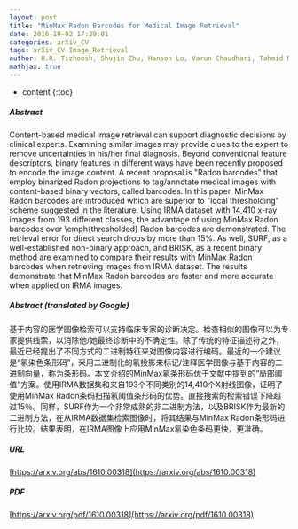 ```yaml
---
layout: post
title: "MinMax Radon Barcodes for Medical Image Retrieval"
date: 2016-10-02 17:29:01
categories: arXiv_CV
tags: arXiv_CV Image_Retrieval
author: H.R. Tizhoosh, Shujin Zhu, Hanson Lo, Varun Chaudhari, Tahmid Mehdi
mathjax: true
---
```


* content
{:toc}

##### Abstract
Content-based medical image retrieval can support diagnostic decisions by clinical experts. Examining similar images may provide clues to the expert to remove uncertainties in his/her final diagnosis. Beyond conventional feature descriptors, binary features in different ways have been recently proposed to encode the image content. A recent proposal is "Radon barcodes" that employ binarized Radon projections to tag/annotate medical images with content-based binary vectors, called barcodes. In this paper, MinMax Radon barcodes are introduced which are superior to "local thresholding" scheme suggested in the literature. Using IRMA dataset with 14,410 x-ray images from 193 different classes, the advantage of using MinMax Radon barcodes over \emph{thresholded} Radon barcodes are demonstrated. The retrieval error for direct search drops by more than 15\%. As well, SURF, as a well-established non-binary approach, and BRISK, as a recent binary method are examined to compare their results with MinMax Radon barcodes when retrieving images from IRMA dataset. The results demonstrate that MinMax Radon barcodes are faster and more accurate when applied on IRMA images.

##### Abstract (translated by Google)
基于内容的医学图像检索可以支持临床专家的诊断决定。检查相似的图像可以为专家提供线索，以消除他/她最终诊断中的不确定性。除了传统的特征描述符之外，最近已经提出了不同方式的二进制特征来对图像内容进行编码。最近的一个建议是“氡染色条形码”，采用二进制化的氡投影来标记/注释医学图像与基于内容的二进制向量，称为条形码。本文介绍的MinMax氡条形码优于文献中提到的“局部阈值”方案。使用IRMA数据集和来自193个不同类别的14,410个X射线图像，证明了使用MinMax Radon条码扫描氡阈值条形码的优势。直接搜索的检索错误下降超过15％。同样，SURF作为一个非常成熟的非二进制方法，以及BRISK作为最新的二进制方法，在从IRMA数据集检索图像时，将其结果与MinMax Radon条形码进行比较。结果表明，在IRMA图像上应用MinMax氡染色条码更快，更准确。

##### URL
[https://arxiv.org/abs/1610.00318](https://arxiv.org/abs/1610.00318)

##### PDF
[https://arxiv.org/pdf/1610.00318](https://arxiv.org/pdf/1610.00318)

